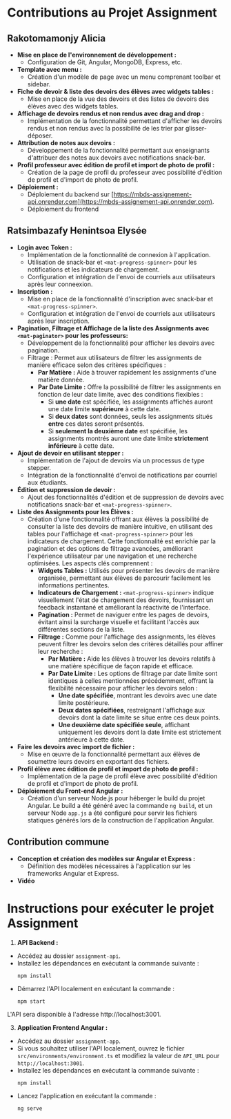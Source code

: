 # Contributions au Projet Assignment

## Rakotomamonjy Alicia

- **Mise en place de l'environnement de développement :**
  - Configuration de Git, Angular, MongoDB, Express, etc.
- **Template avec menu :**
  - Création d'un modèle de page avec un menu comprenant toolbar et sidebar.
- **Fiche de devoir & liste des devoirs des élèves avec widgets tables :**
  - Mise en place de la vue des devoirs et des listes de devoirs des élèves avec des widgets tables.
- **Affichage de devoirs rendus et non rendus avec drag and drop :**
  - Implémentation de la fonctionnalité permettant d'afficher les devoirs rendus et non rendus avec la possibilité de les trier par glisser-déposer.
- **Attribution de notes aux devoirs :**
  - Développement de la fonctionnalité permettant aux enseignants d'attribuer des notes aux devoirs avec notifications snack-bar.
- **Profil professeur avec édition de profil et import de photo de profil :**
  - Création de la page de profil du professeur avec possibilité d'édition de profil et d'import de photo de profil.
- **Déploiement :**
  - Déploiement du backend sur [https://mbds-assignement-api.onrender.com](https://mbds-assignement-api.onrender.com).
  - Déploiement du frontend 

## Ratsimbazafy Henintsoa Elysée

- **Login avec Token :**
  - Implémentation de la fonctionnalité de connexion à l'application.
  - Utilisation de snack-bar et `<mat-progress-spinner>` pour les notifications et les indicateurs de chargement.
  - Configuration et intégration de l'envoi de courriels aux utilisateurs après leur conneexion.
- **Inscription :**
  - Mise en place de la fonctionnalité d'inscription avec snack-bar et `<mat-progress-spinner>`.
  - Configuration et intégration de l'envoi de courriels aux utilisateurs après leur inscription.
- **Pagination, Filtrage et Affichage de la liste des Assignments avec `<mat-paginator>` pour les professeurs:**
  - Développement de la fonctionnalité pour afficher les devoirs avec pagination.
  - Filtrage : Permet aux utilisateurs de filtrer les assignments de manière efficace selon des critères spécifiques :
      - **Par Matière :** Aide à trouver rapidement les assignments d'une matière donnée.
      - **Par Date Limite :** Offre la possibilité de filtrer les assignments en fonction de leur date limite, avec des conditions flexibles :
        - Si **une date** est spécifiée, les assignments affichés auront une date limite **supérieure** à cette date.
        - Si **deux dates** sont données, seuls les assignments situés **entre** ces dates seront présentés.
        - Si **seulement la deuxième date** est spécifiée, les assignments montrés auront une date limite **strictement inférieure** à cette date.
- **Ajout de devoir en utilisant stepper :**
  - Implémentation de l'ajout de devoirs via un processus de type stepper.
  - Intégration de la fonctionnalité d'envoi de notifications par courriel aux étudiants.
- **Édition et suppression de devoir :**
  - Ajout des fonctionnalités d'édition et de suppression de devoirs avec notifications snack-bar et `<mat-progress-spinner>`.
- **Liste des Assignments pour les Élèves :**
  - Création d'une fonctionnalité offrant aux élèves la possibilité de consulter la liste des devoirs de manière intuitive, en utilisant des tables pour l'affichage et `<mat-progress-spinner>` pour les indicateurs de chargement. Cette fonctionnalité est enrichie par la pagination et des options de filtrage avancées, améliorant l'expérience utilisateur par une navigation et une recherche optimisées. Les aspects clés comprennent :
    - **Widgets Tables :** Utilisés pour présenter les devoirs de manière organisée, permettant aux élèves de parcourir facilement les informations pertinentes.
    - **Indicateurs de Chargement :** `<mat-progress-spinner>` indique visuellement l'état de chargement des devoirs, fournissant un feedback instantané et améliorant la réactivité de l'interface.
    - **Pagination :** Permet de naviguer entre les pages de devoirs, évitant ainsi la surcharge visuelle et facilitant l'accès aux différentes sections de la liste.
    - **Filtrage :** Comme pour l'affichage des assignments, les élèves peuvent filtrer les devoirs selon des critères détaillés pour affiner leur recherche :
      - **Par Matière :** Aide les élèves à trouver les devoirs relatifs à une matière spécifique de façon rapide et efficace.
      - **Par Date Limite :** Les options de filtrage par date limite sont identiques à celles mentionnées précédemment, offrant la flexibilité nécessaire pour afficher les devoirs selon :
        - **Une date spécifiée**, montrant les devoirs avec une date limite postérieure.
        - **Deux dates spécifiées**, restreignant l'affichage aux devoirs dont la date limite se situe entre ces deux points.
        - **Une deuxième date spécifiée seule**, affichant uniquement les devoirs dont la date limite est strictement antérieure à cette date.
- **Faire les devoirs avec import de fichier :**
  - Mise en œuvre de la fonctionnalité permettant aux élèves de soumettre leurs devoirs en exportant des fichiers.
- **Profil élève avec édition de profil et import de photo de profil :**
  - Implémentation de la page de profil élève avec possibilité d'édition de profil et d'import de photo de profil.
- **Déploiement du Front-end Angular :**
  - Création d'un serveur Node.js pour héberger le build du projet Angular. Le build a été généré avec la commande `ng build`, et un serveur Node  `app.js` a été configuré pour servir les fichiers statiques générés lors de la construction de l'application Angular.
## Contribution commune
- **Conception et création des modèles sur Angular et Express :**
  - Définition des modèles nécessaires à l'application sur les frameworks Angular et Express.
- **Vidéo**

# Instructions pour exécuter le projet Assignment
1. **API Backend :**
- Accédez au dossier `assignment-api`.
- Installez les dépendances en exécutant la commande suivante :
  ```
  npm install
  ```
- Démarrez l'API localement en exécutant la commande :
  ```
  npm start
  ```
L'API sera disponible à l'adresse http://localhost:3001.

3. **Application Frontend Angular :**
- Accédez au dossier `assignment-app`.
- Si vous souhaitez utiliser l'API localement, ouvrez le fichier `src/environments/environment.ts` et modifiez la valeur de `API_URL` pour `http://localhost:3001`.
- Installez les dépendances en exécutant la commande suivante :
  ```
  npm install
  ```
- Lancez l'application en exécutant la commande :
  ```
  ng serve 
  ```
